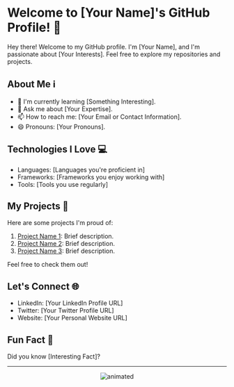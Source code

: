 # Welcome to [Your Name]'s GitHub Profile! 👋

Hey there! Welcome to my GitHub profile. I'm [Your Name], and I'm passionate about [Your Interests]. Feel free to explore my repositories and projects.

## About Me ℹ️

- 🌱 I'm currently learning [Something Interesting].
- 💬 Ask me about [Your Expertise].
- 📫 How to reach me: [Your Email or Contact Information].
- 😄 Pronouns: [Your Pronouns].

## Technologies I Love 💻

- Languages: [Languages you're proficient in]
- Frameworks: [Frameworks you enjoy working with]
- Tools: [Tools you use regularly]

## My Projects 🚀

Here are some projects I'm proud of:

1. [Project Name 1](link-to-project1): Brief description.
2. [Project Name 2](link-to-project2): Brief description.
3. [Project Name 3](link-to-project3): Brief description.

Feel free to check them out!

## Let's Connect 🌐

- LinkedIn: [Your LinkedIn Profile URL]
- Twitter: [Your Twitter Profile URL]
- Website: [Your Personal Website URL]

## Fun Fact 🎉

Did you know [Interesting Fact]?

---

<p align="center">
  <img src="https://images.squarespace-cdn.com/content/v1/5daf5991737e0c3290279ef9/1639532706111-T9DPI06XQQR8FPEYLUGV/image-asset.gif" alt="animated" />
</p>

<!-- Add more sections as needed -->

